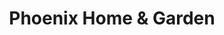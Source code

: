 ---
collection_archive: true
collection_category:
  - Award Winning
  - Sports + Athletes
  - Travel
  - Editorial
  - Reportage
  - Lifestyle
  - Portraits
  - Color
collection_content: 
collection_cover: https://d1sf55qlb7p6hz.cloudfront.net/spirit-3.jpg
collection_cover_mobile: https://d1sf55qlb7p6hz.cloudfront.net/verticalcovers-35.jpg
collection_description: >-
  Portraits of celebrated cowboy artist Curt Mattson. Winner in _AP 32: American
  Photography Annual_ 2016 in editorial photography.
collection_description_alignment: center
collection_exhibition: []
collection_filter: Commissioned + Stock
collection_hidden: false
collection_meta: Curt Mattson Unbridled Spirit
collection_press: []
collection_preview:
  - https://d1sf55qlb7p6hz.cloudfront.net/unbridled_covers-1.jpg
  - https://d1sf55qlb7p6hz.cloudfront.net/unbridled_covers-2.jpg
  - https://d1sf55qlb7p6hz.cloudfront.net/unbridled_covers-3.jpg
  - https://d1sf55qlb7p6hz.cloudfront.net/unbridled_covers-4.jpg
cover_image: https://d1sf55qlb7p6hz.cloudfront.net/social-25.jpg
date: 
hide_footer: true
layout: blocks
logo: 
navigation_theme: white
px_extra: true
slug: cowboy-curt/
theme_color: C6ACD2
theme_color_all_works: D9AAEB
title: Phoenix Home & Garden
collection_awards:
  - content: |-
      **2016**  
      _AP 32: American Photography Annual 32_  
      Best Editorial Work:
    template: popup-text-element
collection_blocks:
  - _bookshop_name: collections/media-row-start
    row_alignment: between
  - _bookshop_name: collections/media-element 
    color: E0D2E0
    image: https://d1sf55qlb7p6hz.cloudfront.net/spirit-1.jpg
    margin_left: 25
    margin_right: 0
    margin_y: 100
    width: 60
  - _bookshop_name: collections/media-row
    row_alignment: between
  - _bookshop_name: collections/media-element 
    color: F9F7D1
    image: https://d1sf55qlb7p6hz.cloudfront.net/spirit-2.jpg
    margin_left: 5
    margin_y: 100
    width: 50
  - _bookshop_name: collections/media-element 
    color: DEE8BD
    image: https://d1sf55qlb7p6hz.cloudfront.net/spirit-3.jpg
    margin_left: 0
    margin_right: 5
    margin_y: 600
    width: 33
  - _bookshop_name: collections/media-row
    row_alignment: between
  - _bookshop_name: collections/media-element 
    color: D3E7F3
    image: https://d1sf55qlb7p6hz.cloudfront.net/spirit-4.jpg
    margin_left: 35
    margin_right: 0
    margin_y: 100
    width: 45
  - _bookshop_name: collections/media-row
    row_alignment: between
  - _bookshop_name: collections/media-element 
    color: F4E8DC
    image: https://d1sf55qlb7p6hz.cloudfront.net/spirit-6.jpg
    margin_left: 10
    margin_right: 0
    margin_y: 100
    width: 40
  - _bookshop_name: collections/media-element 
    color: D1B5DA
    image: https://d1sf55qlb7p6hz.cloudfront.net/spirit-5.jpg
    margin_right: 5
    margin_y: 600
    width: 40
  - _bookshop_name: collections/media-row
    row_alignment: between
  - _bookshop_name: collections/media-element 
    color: F4CBAA
    image: https://d1sf55qlb7p6hz.cloudfront.net/spirit-7.jpg
    margin_left: 20
    margin_right: 0
    margin_y: 200
    width: 60
  - _bookshop_name: collections/media-row-end
---